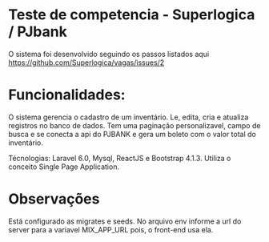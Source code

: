 # Teste de competencia - Superlogica / PJbank

O sistema foi desenvolvido seguindo os passos listados aqui https://github.com/Superlogica/vagas/issues/2

# Funcionalidades:

O sistema gerencia o cadastro de um inventário. Le, edita, cria e atualiza registros no banco de dados. Tem uma paginação personalizavel, campo de busca e se conecta a api do PJBANK e gera um boleto com o valor total do inventário. 

Técnologias: Laravel 6.0, Mysql, ReactJS e Bootstrap 4.1.3. Utiliza o conceito Single Page Application.

# Observações
Está configurado as migrates e seeds. No arquivo env informe a url do server para a variavel MIX_APP_URL pois, o front-end usa ela.

